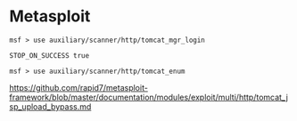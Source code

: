 # Metasploit

```
msf > use auxiliary/scanner/http/tomcat_mgr_login

STOP_ON_SUCCESS true
```

`msf > use auxiliary/scanner/http/tomcat_enum`

https://github.com/rapid7/metasploit-framework/blob/master/documentation/modules/exploit/multi/http/tomcat_jsp_upload_bypass.md